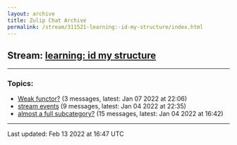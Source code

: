 ```yaml
---
layout: archive
title: Zulip Chat Archive
permalink: /stream/311521-learning:-id-my-structure/index.html
---
```


## Stream: [learning: id my structure](https://mattecapu.github.io/ct-zulip-archive/stream/311521-learning:-id-my-structure/index.html)
---

### Topics:

* [Weak functor?](topic/Weak.20functor.3F.html) (3 messages, latest: Jan 07 2022 at 22:06)
* [stream events](topic/stream.20events.html) (9 messages, latest: Jan 04 2022 at 22:35)
* [almost a full subcategory?](topic/almost.20a.20full.20subcategory.3F.html) (15 messages, latest: Jan 04 2022 at 16:42)

<hr><p>Last updated: Feb 13 2022 at 16:47 UTC</p>